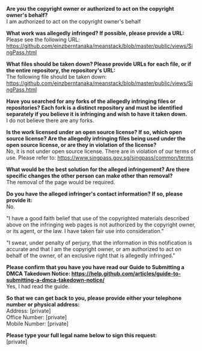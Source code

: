 **Are you the copyright owner or authorized to act on the copyright owner's behalf?**  
I am authorized to act on the copyright owner's behalf

**What work was allegedly infringed? If possible, please provide a URL:**  
Please see the following URL: https://github.com/einzberntanaka/meanstack/blob/master/public/views/SingPass.html

**What files should be taken down? Please provide URLs for each file, or if the entire repository, the repository's URL:**  
The following file should be taken down: https://github.com/einzberntanaka/meanstack/blob/master/public/views/SingPass.html

**Have you searched for any forks of the allegedly infringing files or repositories? Each fork is a distinct repository and must be identified separately if you believe it is infringing and wish to have it taken down.**  
I do not believe there are any forks.

**Is the work licensed under an open source license? If so, which open source license? Are the allegedly infringing files being used under the open source license, or are they in violation of the license?**  
No, it is not under open source license. There are in violation of our terms of use. Please refer to: https://www.singpass.gov.sg/singpass/common/terms

**What would be the best solution for the alleged infringement? Are there specific changes the other person can make other than removal?**  
The removal of the page would be required.

**Do you have the alleged infringer's contact information? If so, please provide it:**  
No.

"I have a good faith belief that use of the copyrighted materials described above on the infringing web pages is not authorized by the copyright owner, or its agent, or the law. I have taken fair use into consideration."

"I swear, under penalty of perjury, that the information in this notification is accurate and that I am the copyright owner, or am authorized to act on behalf of the owner, of an exclusive right that is allegedly infringed."

**Please confirm that you have you have read our Guide to Submitting a DMCA Takedown Notice: https://help.github.com/articles/guide-to-submitting-a-dmca-takedown-notice/**  
Yes, I had read the guide.

**So that we can get back to you, please provide either your telephone number or physical address:**  
Address: [private]  
Office Number: [private]  
Mobile Number: [private]  

**Please type your full legal name below to sign this request:**  
[private]
